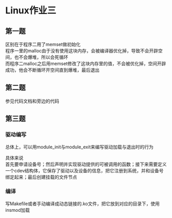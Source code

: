 # Linux作业三

## 第一题

区别在于程序二用了memset做初始化  
程序一里的malloc由于没有使用这块内存，会被编译器优化掉，导致不会开辟空间，也不会爆堆，所以会死循环  
而程序二malloc之后用memset修改了这块内存里的值，不会被优化掉，空间开辟成功，他会不断循环开空间直到爆堆，最后退出

## 第二题

参见代码文档和旁边的代码

## 第三题

### 驱动编写

总体上，可以用module_init与module_exit来编写驱动加载与退出时的行为  

具体来说  
首先要申请设备号；然后声明并实现驱动提供的可被调用的函数；接下来需要定义一个cdev结构体，它保存了驱动以及设备的信息，把它注册到系统，并和设备号绑定起来；最后创建挂载的文件节点

### 编译

写Makefile或者手动编译成动态链接的.ko文件，把它放到对应的目录下，使用insmod加载
